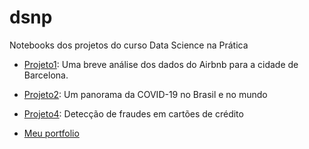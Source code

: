 # dsnp
Notebooks dos projetos do curso Data Science na Prática

* [Projeto1](https://github.com/marciusdm/dsnp/tree/main/projeto1): Uma breve análise dos dados do Airbnb para a cidade de Barcelona.
* [Projeto2](https://github.com/marciusdm/dsnp/tree/main/projeto2): Um panorama da COVID-19 no Brasil e no mundo
* [Projeto4](https://github.com/marciusdm/dsnp/tree/main/projeto4): Detecção de fraudes em cartões de crédito

* [Meu portfolio](https://github.com/marciusdm/portfolio)

